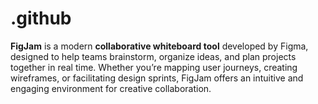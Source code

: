 # .github
**FigJam** is a modern **collaborative whiteboard tool** developed by Figma, designed to help teams brainstorm, organize ideas, and plan projects together in real time. Whether you’re mapping user journeys, creating wireframes, or facilitating design sprints, FigJam offers an intuitive and engaging environment for creative collaboration.
